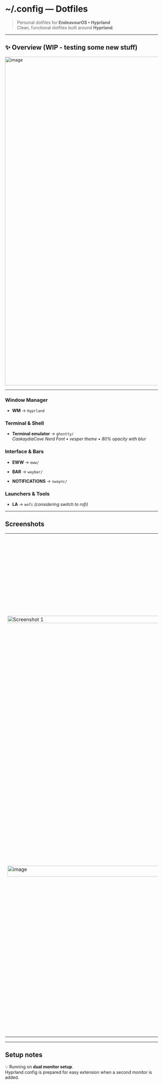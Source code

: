 # ~/.config — Dotfiles

> Personal dotfiles for **EndeavourOS • Hyprland**  
> Clean, functional dotfiles built around **Hyprland**.

---

## ✨ Overview (WIP - testing some new stuff)

<!--<img width="1920" height="1080" alt="desktop screenshot" src="https://github.com/user-attachments/assets/751da7b7-46d4-494b-bf8f-c1a1d1483d27" /> -->
<img width="1920" height="1080" alt="image" src="https://github.com/user-attachments/assets/6ca536cb-cc65-4322-9195-a8fb6bd1f250" />


---

### Window Manager

- **WM** → `Hyprland`

### Terminal & Shell

- **Terminal emulator** → `ghostty/`  
  _CaskaydiaCove Nerd Font • vesper theme • 80% opacity with blur_

### Interface & Bars

- **EWW** → `eww/`

- **BAR** → `waybar/`

- **NOTIFICATIONS** → `swaync/`

### Launchers & Tools

- **LA** → `wofi` _(considering switch to rofi)_

---

## Screenshots
<!-- <img width="1920" height="1080" alt="image" src="https://github.com/user-attachments/assets/07482bef-3288-44a0-a63c-e23337a950fd" /> -->

<table>
  <tr>
    <td width="50%">
      <img width="100%" alt="Screenshot 1" src="https://github.com/user-attachments/assets/07482bef-3288-44a0-a63c-e23337a950fd" />
    </td>
    <td width="50%">
<img width="1114" height="561" alt="image" src="https://github.com/user-attachments/assets/5ae3ab83-f237-4635-8577-6390ad87d9de" />
    </td>
  </tr>
  <tr>
    <td width="50%">
<img width="1897" height="36" alt="image" src="https://github.com/user-attachments/assets/6a9d73bf-1442-450a-b206-bddd5274c672" />
    </td>
    <td width="50%">
<img width="1920" height="1080" alt="image" src="https://github.com/user-attachments/assets/9995f044-1813-4f78-9597-8b11b55c42e6" />
    </td>
  </tr>
</table>


---

## Setup notes

💡 Running on **dual monitor setup**.  
Hyprland config is prepared for easy extension when a second monitor is added.
